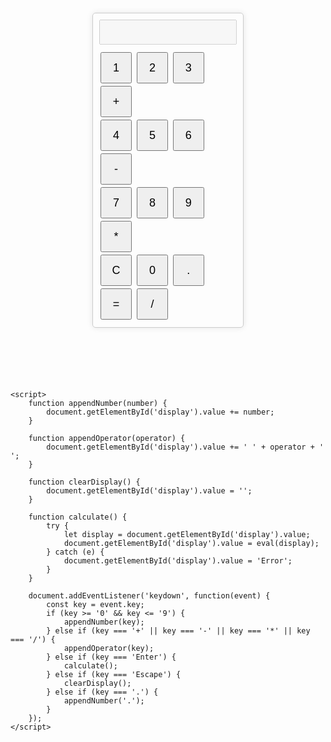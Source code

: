 <!DOCTYPE html>
<html>
<head>
    <title>Enhanced Calculator</title>
    <style>
        .calculator {
            width: 220px;
            margin: 100px auto;
            padding: 10px;
            border: 1px solid #ccc;
            border-radius: 5px;
            box-shadow: 0 0 10px rgba(0, 0, 0, 0.1);
        }
        input[type="text"] {
            width: 100%;
            height: 40px;
            text-align: right;
            margin-bottom: 10px;
            font-size: 18px;
            padding: 5px;
        }
        input[type="button"] {
            width: 50px;
            height: 50px;
            margin: 2px;
            font-size: 18px;
        }
    </style>
</head>
<body>
    <div class="calculator">
        <input type="text" id="display" disabled>
        <br>
        <input type="button" value="1" onclick="appendNumber(1)">
        <input type="button" value="2" onclick="appendNumber(2)">
        <input type="button" value="3" onclick="appendNumber(3)">
        <input type="button" value="+" onclick="appendOperator('+')">
        <br>
        <input type="button" value="4" onclick="appendNumber(4)">
        <input type="button" value="5" onclick="appendNumber(5)">
        <input type="button" value="6" onclick="appendNumber(6)">
        <input type="button" value="-" onclick="appendOperator('-')">
        <br>
        <input type="button" value="7" onclick="appendNumber(7)">
        <input type="button" value="8" onclick="appendNumber(8)">
        <input type="button" value="9" onclick="appendNumber(9)">
        <input type="button" value="*" onclick="appendOperator('*')">
        <br>
        <input type="button" value="C" onclick="clearDisplay()">
        <input type="button" value="0" onclick="appendNumber(0)">
        <input type="button" value="." onclick="appendNumber('.')">
        <input type="button" value="=" onclick="calculate()">
        <input type="button" value="/" onclick="appendOperator('/')">
    </div>

    <script>
        function appendNumber(number) {
            document.getElementById('display').value += number;
        }

        function appendOperator(operator) {
            document.getElementById('display').value += ' ' + operator + ' ';
        }

        function clearDisplay() {
            document.getElementById('display').value = '';
        }

        function calculate() {
            try {
                let display = document.getElementById('display').value;
                document.getElementById('display').value = eval(display);
            } catch (e) {
                document.getElementById('display').value = 'Error';
            }
        }

        document.addEventListener('keydown', function(event) {
            const key = event.key;
            if (key >= '0' && key <= '9') {
                appendNumber(key);
            } else if (key === '+' || key === '-' || key === '*' || key === '/') {
                appendOperator(key);
            } else if (key === 'Enter') {
                calculate();
            } else if (key === 'Escape') {
                clearDisplay();
            } else if (key === '.') {
                appendNumber('.');
            }
        });
    </script>
</body>
</html>

